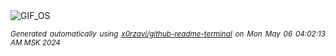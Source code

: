 <div align="justify">
<picture>
    <source media="(prefers-color-scheme: dark)" srcset="https://i.ibb.co/df5pXns/output-gif.gif">
    <source media="(prefers-color-scheme: light)" srcset="https://i.ibb.co/df5pXns/output-gif.gif">
    <img alt="GIF_OS" src="https://i.ibb.co/df5pXns/output-gif.gif">
</picture>

<sub><i>Generated automatically using [x0rzavi/github-readme-terminal](https://github.com/x0rzavi/github-readme-terminal) on Mon May 06 04:02:13 AM MSK 2024</i></sub>

</div>

<!-- Image deletion URL: https://ibb.co/7S1pB7x/cb5dd3531297f51c5bb705ccfe06f0b1 -->